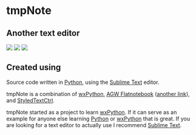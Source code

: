# tmpNote  

## Another text editor  

<a href="https://codeclimate.com/github/nothingworksright/tmpNote"><img src="https://codeclimate.com/github/nothingworksright/tmpNote/badges/gpa.svg" /></a>  <a href="https://codeclimate.com/github/nothingworksright/tmpNote/coverage"><img src="https://codeclimate.com/github/nothingworksright/tmpNote/badges/coverage.svg" /></a>  <a href="https://codeclimate.com/github/nothingworksright/tmpNote"><img src="https://codeclimate.com/github/nothingworksright/tmpNote/badges/issue_count.svg" /></a>  

## Created using  

Source code written in [Python](https://www.python.org/), using the [Sublime Text](http://www.sublimetext.com/) editor.  

tmpNote is a combination of [wxPython](http://www.wxpython.org/), [AGW Flatnotebook](http://svn.wxwidgets.org/svn/wx/wxPython/3rdParty/AGW/agw/flatnotebook.py) ([another link](http://www.wxpython.org/docs/api/wx.lib.agw.flatnotebook-module.html)), and [StyledTextCtrl](http://www.wxpython.org/docs/api/wx.stc.StyledTextCtrl-class.html).  

tmpNote started as a project to learn [wxPython](http://www.wxpython.org/). If it can serve as an example for anyone else learning [Python](https://www.python.org/) or [wxPython](http://www.wxpython.org/) that is great. If you are looking for a text editor to actually use I recommend [Sublime Text](http://www.sublimetext.com/).  
